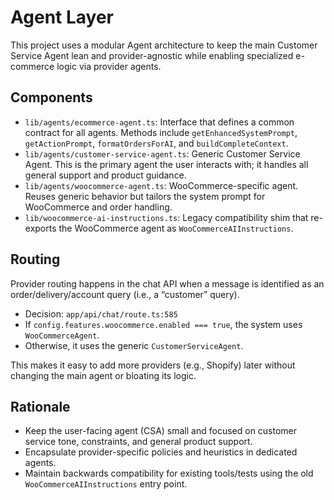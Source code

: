 # Agent Layer

This project uses a modular Agent architecture to keep the main Customer Service Agent lean and provider-agnostic while enabling specialized e-commerce logic via provider agents.

## Components

- `lib/agents/ecommerce-agent.ts`: Interface that defines a common contract for all agents. Methods include `getEnhancedSystemPrompt`, `getActionPrompt`, `formatOrdersForAI`, and `buildCompleteContext`.
- `lib/agents/customer-service-agent.ts`: Generic Customer Service Agent. This is the primary agent the user interacts with; it handles all general support and product guidance.
- `lib/agents/woocommerce-agent.ts`: WooCommerce-specific agent. Reuses generic behavior but tailors the system prompt for WooCommerce and order handling.
- `lib/woocommerce-ai-instructions.ts`: Legacy compatibility shim that re-exports the WooCommerce agent as `WooCommerceAIInstructions`.

## Routing

Provider routing happens in the chat API when a message is identified as an order/delivery/account query (i.e., a “customer” query).

- Decision: `app/api/chat/route.ts:585`
- If `config.features.woocommerce.enabled === true`, the system uses `WooCommerceAgent`.
- Otherwise, it uses the generic `CustomerServiceAgent`.

This makes it easy to add more providers (e.g., Shopify) later without changing the main agent or bloating its logic.

## Rationale

- Keep the user-facing agent (CSA) small and focused on customer service tone, constraints, and general product support.
- Encapsulate provider-specific policies and heuristics in dedicated agents.
- Maintain backwards compatibility for existing tools/tests using the old `WooCommerceAIInstructions` entry point.


